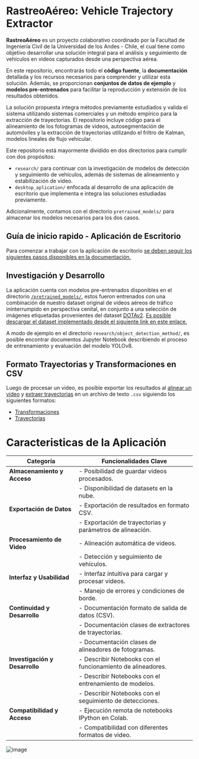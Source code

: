 # RastreoAéreo: Vehicle Trajectory Extractor

**RastreoAéreo** es un proyecto colaborativo coordinado por la Facultad de Ingeniería Civil de la Universidad de los Andes - Chile, el cual tiene como objetivo desarrollar una solución integral para el análisis y seguimiento de vehículos en videos capturados desde una perspectiva aérea.

En este repositorio, encontrarás todo el **código fuente**, la **documentación** detallada y los recursos necesarios para comprender y utilizar esta solución. Además, se proporcionan **conjuntos de datos de ejemplo** y **modelos pre-entrenados** para facilitar la reproducción y extensión de los resultados obtenidos.

La solución propuesta integra métodos previamente estudiados y valida el sistema utilizando sistemas comerciales y un método empírico para la extracción de trayectorias. El repositorio incluye código para el alineamiento de los fotogramas de videos, autosegmentación de automóviles y la extracción de trayectorias utilizando el friltro de Kalman,  modelos lineales de flujo vehicular.


Este repositorio está mayormente dividido en dos directorios para cumplir con dos propósitos: 
- `research/` para continuar con la investigación de modelos de detección y seguimiento de vehículos, además de sistemas de alineamiento y estabilización de video.
- `desktop_aplication/` enfocada al desarrollo de una aplicación de escritorio que implementa e integra las soluciones estudiadas previamente.

Adicionalmente, contamos con el directorio `pretrained_models/` para almacenar los modelos necesarios para los dos casos. 

## Guía de inicio rapido - Aplicación de Escritorio

Para comenzar a trabajar con la aplicación de escritorio [se deben seguir los siguientes pasos disponibles en la documentación.](./desktop_aplication/README.md)

## Investigación y Desarrollo

La aplicación cuenta con modelos pre-entrenados disponibles en el directorio [`/pretrained_models/`](pretrained_models/), estos fueron entrenados con una combinación de nuestro dataset original de videos aéreos de tráfico ininterrumpido en perspectiva cenital, en conjunto a una selección de imágenes etiquetadas provenientes del dataset [DOTAv2](https://captain-whu.github.io/DOTA/index.html). [Es posible descargar el dataset implementado  desde el siguiente link en este enlace.](https://drive.google.com/file/d/1jzNW6sFu_DrKQISmGjWIdWuqBrhkxfTR/view?usp=sharing)

A modo de ejemplo en el directorio `research/object_detection_method/`, es posible encontrar documentos Jupyter Notebook describiendo el proceso de entrenamiento y evaluación del modelo YOLOv8.

## Formato Trayectorias y Transformaciones en CSV

Luego de procesar un video, es posible exportar los resultados al [alinear un video](./docs/afine_transformations_format.md) y [extraer trayectorias](./docs/trajectories_format.md) en un archivo de texto `.csv` siguiendo los siguientes formatos:

- [Transformaciones](./docs/afine_transformations_format.md)
- [Trayectorias](./docs/trajectories_format.md)

# Caracteristicas de la Aplicación

| Categoría                     | Funcionalidades Clave                                      |
|-------------------------------|------------------------------------------------------------|
| **Almacenamiento y Acceso**   | - Posibilidad de guardar videos procesados.                | 
|                               | - Disponibilidad de datasets en la nube.                   |
| **Exportación de Datos**      | - Exportación de resultados en formato CSV.                |
|                               | - Exportación de trayectorias y parámetros de alineación.  |
| **Procesamiento de Video**    | - Alineación automática de videos.                         |
|                               | - Detección y seguimiento de vehículos.                    |
| **Interfaz y Usabilidad**     | - Interfaz intuitiva para cargar y procesar videos.        |
|                               | - Manejo de errores y condiciones de borde.                |
| **Continuidad y Desarrollo**  | - Documentación formato de salida de datos (CSV).          |
|                               | - Documentación clases de extractores de trayectorias.     |
|                               | - Documentación clases de alineadores de fotogramas.       |
| **Investigación y Desarrollo**| - Describir Notebooks con el funcionamiento de alineadores.|
|                               | - Describir Notebooks con el entrenamiento de modelos.     |
|                               | - Describir Notebooks con el seguimiento de detecciones.   |
| **Compatibilidad y Acceso**   | - Ejecución remota de notebooks IPython en Colab.          |
|                               | - Compatibilidad con diferentes formatos de video.         |

![image](https://github.com/PepeLira/vehicle_video_trajectory_extractor/assets/43451889/2ffde6b4-ed44-472d-a32a-bedfad92eb20)
